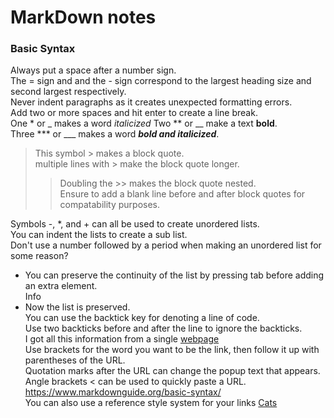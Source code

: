 # MarkDown notes
### Basic Syntax
Always put a space after a number sign.  
The = sign and and the - sign correspond to the largest heading size and second largest respectively.  
Never indent paragraphs as it creates unexpected formatting errors.  
Add two or more spaces and hit enter to create a line break.  
One * or _ makes a word *italicized*
Two ** or __ make a text **bold**.  
Three *** or ___ makes a word ***bold and italicized***.  

> This symbol > makes a block quote.  
> multiple lines with > make the block quote longer.
> > Doubling the >> makes the block quote nested.  
> > Ensure to add a blank line before and after block quotes for compatability purposes.  

Symbols -, *, and + can all be used to create unordered lists.  
You can indent the lists to create a sub list.  
Don't use a number followed by a period when making an unordered list for some reason?  
* You can preserve the continuity of the list by pressing tab before adding an extra element.  
  Info  
* Now the list is preserved.  
You can use the backtick key for denoting a line of code.  
Use two backticks before and after the line to ignore the backticks.  
I got all this information from a single [webpage](https://www.markdownguide.org/basic-syntax/ "Meow")  
Use brackets for the word you want to be the link, then follow it up with parentheses of the URL.  
Quotation marks after the URL can change the popup text that appears.  
Angle brackets < can be used to quickly paste a URL. <https://www.markdownguide.org/basic-syntax/>  
You can also use a reference style system for your links [Cats][1] 

[1]: https://en.wikipedia.org/wiki/Cat
